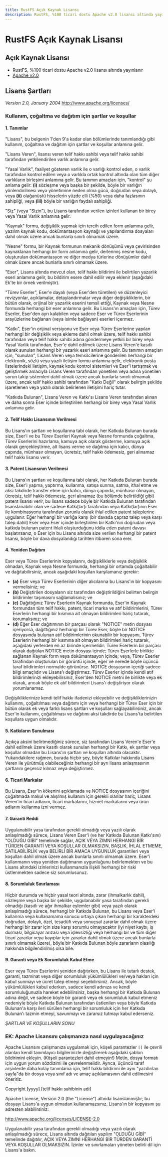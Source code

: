 ```yaml
---
title: RustFS Açık Kaynak Lisansı
description: RustFS, %100 ticari dostu Apache v2.0 lisansı altında yayınlanır
---
```


# RustFS Açık Kaynak Lisansı

## Açık Kaynak Lisansı

- RustFS, %100 ticari dostu Apache v2.0 lisansı altında yayınlanır
- [Apache v2.0](https://www.apache.org/licenses/LICENSE-2.0)

## Lisans Şartları

_Version 2.0, January 2004_
<http://www.apache.org/licenses/>

### Kullanım, çoğaltma ve dağıtım için şartlar ve koşullar

#### 1. Tanımlar

"Lisans", bu belgenin 1'den 9'a kadar olan bölümlerinde tanımlandığı gibi kullanım, çoğaltma ve dağıtım için şartlar ve koşullar anlamına gelir.

"Lisans Veren", lisansı veren telif hakkı sahibi veya telif hakkı sahibi tarafından yetkilendirilen varlık anlamına gelir.

"Yasal Varlık", faaliyet gösteren varlık ile o varlığı kontrol eden, o varlık tarafından kontrol edilen veya o varlıkla ortak kontrol altında olan tüm diğer varlıkların birleşimi anlamına gelir. Bu tanımın amaçları için, "kontrol" şu anlama gelir: **(i)** sözleşme veya başka bir şekilde, böyle bir varlığın yönlendirilmesi veya yönetimine neden olma gücü, doğrudan veya dolaylı, veya **(ii)** olağanüstü hisselerin yüzde elli (%50) veya daha fazlasının sahipliği, veya **(iii)** böyle bir varlığın faydalı sahipliği.

"Siz" (veya "Sizin"), bu Lisans tarafından verilen izinleri kullanan bir birey veya Yasal Varlık anlamına gelir.

"Kaynak" formu, değişiklik yapmak için tercih edilen form anlamına gelir, yazılım kaynak kodu, dokümantasyon kaynağı ve yapılandırma dosyaları dahil olmak üzere ancak bunlarla sınırlı olmamak üzere.

"Nesne" formu, bir Kaynak formunun mekanik dönüşümü veya çevirisinden kaynaklanan herhangi bir form anlamına gelir, derlenmiş nesne kodu, oluşturulan dokümantasyon ve diğer medya türlerine dönüşümler dahil olmak üzere ancak bunlarla sınırlı olmamak üzere.

"Eser", Lisans altında mevcut olan, telif hakkı bildirimi ile belirtilen yazarlık eseri anlamına gelir, bu bildirim esere dahil edilir veya eklenir (aşağıdaki Ek'te bir örnek verilmiştir).

"Türev Eserler", Eser'e dayalı (veya Eser'den türetilen) ve düzenleyici revizyonlar, açıklamalar, detaylandırmalar veya diğer değişikliklerin, bir bütün olarak, orijinal bir yazarlık eserini temsil ettiği, Kaynak veya Nesne formunda herhangi bir eser anlamına gelir. Bu Lisans'ın amaçları için, Türev Eserler, Eser'den ayrı kalabilen veya sadece Eser ve Türev Eserlerinin arayüzlerine bağlanan (veya isimle bağlayan) eserleri içermez.

"Katkı", Eser'in orijinal versiyonu ve Eser veya Türev Eserlerine yapılan herhangi bir değişiklik veya ekleme dahil olmak üzere, telif hakkı sahibi tarafından veya telif hakkı sahibi adına göndermeye yetkili bir birey veya Yasal Varlık tarafından, Eser'e dahil edilmek üzere Lisans Veren'e kasıtlı olarak sunulan herhangi bir yazarlık eseri anlamına gelir. Bu tanımın amaçları için, "sunulan", Lisans Veren veya temsilcilerine gönderilen herhangi bir elektronik, sözlü veya yazılı iletişim formu anlamına gelir, elektronik posta listelerindeki iletişim, kaynak kodu kontrol sistemleri ve Eser'i tartışmak ve geliştirmek amacıyla Lisans Veren tarafından yönetilen veya adına yönetilen sorun takip sistemleri dahil olmak üzere ancak bunlarla sınırlı olmamak üzere, ancak telif hakkı sahibi tarafından "Katkı Değil" olarak belirgin şekilde işaretlenen veya yazılı olarak belirlenen iletişimi hariç tutar.

"Katkıda Bulunan", Lisans Veren ve Katkı'sı Lisans Veren tarafından alınan ve daha sonra Eser içinde birleştirilen herhangi bir birey veya Yasal Varlık anlamına gelir.

#### 2. Telif Hakkı Lisansının Verilmesi

Bu Lisans'ın şartları ve koşullarına tabi olarak, her Katkıda Bulunan burada size, Eser'i ve bu Türev Eserleri Kaynak veya Nesne formunda çoğaltma, Türev Eserlerini hazırlama, kamuya açık olarak gösterme, kamuya açık olarak gerçekleştirme, alt lisans verme ve dağıtma için kalıcı, dünya çapında, münhasır olmayan, ücretsiz, telif hakkı ödemesiz, geri alınamaz telif hakkı lisansı verir.

#### 3. Patent Lisansının Verilmesi

Bu Lisans'ın şartları ve koşullarına tabi olarak, her Katkıda Bulunan burada size, Eser'i yapma, yaptırma, kullanma, satışa sunma, satma, ithal etme ve aksi takdirde transfer etme için kalıcı, dünya çapında, münhasır olmayan, ücretsiz, telif hakkı ödemesiz, geri alınamaz (bu bölümde belirtildiği gibi) patent lisansı verir, bu lisans sadece böyle bir Katkıda Bulunan tarafından lisanslanabilir olan ve sadece Katkı(lar)ı tarafından veya Katkı(lar)ının Eser ile kombinasyonu tarafından zorunlu olarak ihlal edilen patent taleplerine uygulanır. Eğer herhangi bir varlığa karşı (bir davada çapraz talep veya karşı talep dahil) Eser veya Eser içinde birleştirilen bir Katkı'nın doğrudan veya katkıda bulunan patent ihlali oluşturduğunu iddia eden patent davası başlatırsanız, o Eser için bu Lisans altında size verilen herhangi bir patent lisansı, böyle bir dava dosyalandığı tarihten itibaren sona erer.

#### 4. Yeniden Dağıtım

Eser veya Türev Eserlerinin kopyalarını, değişikliklerle veya değişiklik olmadan, Kaynak veya Nesne formunda, herhangi bir ortamda çoğaltabilir ve dağıtabilirsiniz, ancak aşağıdaki koşulları karşılamanız gerekir:

- **(a)** Eser veya Türev Eserlerinin diğer alıcılarına bu Lisans'ın bir kopyasını vermelisiniz; ve
- **(b)** Değiştirilen dosyaların siz tarafından değiştirildiğini belirten belirgin bildirimler taşımasını sağlamalısınız; ve
- **(c)** Dağıttığınız Türev Eserlerin Kaynak formunda, Eser'in Kaynak formundan tüm telif hakkı, patent, ticari marka ve atıf bildirimlerini, Türev Eserlerin herhangi bir kısmına ait olmayan bildirimleri hariç tutarak, korumalısınız; ve
- **(d)** Eğer Eser dağıtımının bir parçası olarak "NOTICE" metin dosyası içeriyorsa, dağıttığınız herhangi bir Türev Eser, böyle bir NOTICE dosyasında bulunan atıf bildirimlerinin okunabilir bir kopyasını, Türev Eserlerin herhangi bir kısmına ait olmayan bildirimleri hariç tutarak, aşağıdaki yerlerden en az birinde içermelidir: Türev Eserlerin bir parçası olarak dağıtılan NOTICE metin dosyası içinde; Türev Eserlerle birlikte sağlanan Kaynak form veya dokümantasyon içinde; veya, Türev Eserler tarafından oluşturulan bir görüntü içinde, eğer ve nerede böyle üçüncü taraf bildirimleri normalde görünürse. NOTICE dosyasının içeriği sadece bilgi amaçlıdır ve Lisans'ı değiştirmez. Türev Eserler içinde kendi atıf bildirimlerinizi ekleyebilirsiniz, Eser'den NOTICE metni ile birlikte veya ek olarak, ancak böyle ek atıf bildirimleri Lisans'ı değiştiriyor olarak yorumlanamaz.

Değişikliklerinize kendi telif hakkı ifadenizi ekleyebilir ve değişikliklerinizin kullanımı, çoğaltılması veya dağıtımı için veya herhangi bir Türev Eser için bir bütün olarak ek veya farklı lisans şartları ve koşulları sağlayabilirsiniz, ancak Eser'in kullanımı, çoğaltılması ve dağıtımı aksi takdirde bu Lisans'ta belirtilen koşullara uygun olmalıdır.

#### 5. Katkıların Sunulması

Açıkça aksini belirtmediğiniz sürece, siz tarafından Lisans Veren'e Eser'e dahil edilmek üzere kasıtlı olarak sunulan herhangi bir Katkı, ek şartlar veya koşullar olmadan bu Lisans'ın şartları ve koşulları altında olacaktır. Yukarıdakilere rağmen, burada hiçbir şey, böyle Katkılar hakkında Lisans Veren ile yürütmüş olabileceğiniz herhangi bir ayrı lisans anlaşmasının şartlarını geçersiz kılmaz veya değiştirmez.

#### 6. Ticari Markalar

Bu Lisans, Eser'in kökenini açıklamada ve NOTICE dosyasının içeriğini çoğaltmada makul ve alışılmış kullanım için gerekli olanlar hariç, Lisans Veren'in ticari adlarını, ticari markalarını, hizmet markalarını veya ürün adlarını kullanma izni vermez.

#### 7. Garanti Reddi

Uygulanabilir yasa tarafından gerekli olmadığı veya yazılı olarak anlaşılmadığı sürece, Lisans Veren Eser'i (ve her Katkıda Bulunan Katkı'sını) "OLDUĞU GİBİ" temelinde sağlar, AÇIK VEYA ZIMNİ HERHANGİ BİR TÜRDEN GARANTİ VEYA KOŞULLAR OLMAKSIZIN, BAŞLIK, İHLAL ETMEME, SATILABİLİRLİK veya BELİRLİ BİR AMACA UYGUNLUK garantileri veya koşulları dahil olmak üzere ancak bunlarla sınırlı olmamak üzere. Eser'i kullanmanın veya yeniden dağıtmanın uygunluğunu belirlemekten ve bu Lisans altındaki izinlerinizi kullanmanızla ilişkili herhangi bir riski üstlenmekten sadece siz sorumlusunuz.

#### 8. Sorumluluk Sınırlaması

Hiçbir durumda ve hiçbir yasal teori altında, zarar (ihmalkarlık dahil), sözleşme veya başka bir şekilde, uygulanabilir yasa tarafından gerekli olmadığı (kasıtlı ve ağır ihmalkar eylemler gibi) veya yazılı olarak anlaşılmadığı sürece, herhangi bir Katkıda Bulunan, bu Lisans veya Eser'i kullanma veya kullanamama sonucu ortaya çıkan herhangi bir karakterdeki doğrudan, dolaylı, özel, tesadüfi veya sonuçsal zararlar dahil olmak üzere herhangi bir zarar için size karşı sorumlu olmayacaktır (iyi niyet kaybı, iş durması, bilgisayar arızası veya işlevsizliği veya herhangi bir ve tüm diğer ticari zararlar veya kayıplar için zararlar dahil olmak üzere ancak bunlarla sınırlı olmamak üzere), böyle bir Katkıda Bulunan böyle zararların olasılığı hakkında bilgilendirilmiş olsa bile.

#### 9. Garanti veya Ek Sorumluluk Kabul Etme

Eser veya Türev Eserlerini yeniden dağıtırken, bu Lisans ile tutarlı destek, garanti, tazminat veya diğer sorumluluk yükümlülükleri ve/veya hakları için kabul sunmayı ve ücret talep etmeyi seçebilirsiniz. Ancak, böyle yükümlülükleri kabul ederken, sadece kendi adınıza ve kendi sorumluluğunuzla hareket edebilirsiniz, başka herhangi bir Katkıda Bulunan adına değil, ve sadece böyle bir garanti veya ek sorumluluk kabul etmeniz nedeniyle böyle Katkıda Bulunan tarafından üstlenilen veya böyle Katkıda Bulunan'a karşı ileri sürülen herhangi bir sorumluluk için her Katkıda Bulunan'ı tazmin etmeyi, savunmayı ve zararsız tutmayı kabul ederseniz.

_ŞARTLAR VE KOŞULLARIN SONU_

### EK: Apache Lisansını çalışmanıza nasıl uygulayacağınız

Apache Lisansını çalışmanıza uygulamak için, köşeli parantezler `[]` ile çevrili alanları kendi tanımlayıcı bilgilerinizle değiştirerek aşağıdaki şablon bildirimini ekleyin. (Köşeli parantezleri dahil etmeyin!) Metin, dosya formatı için uygun yorum sözdizimi ile çevrelenmelidir. Ayrıca, üçüncü taraf arşivlerde daha kolay tanımlama için, telif hakkı bildirimi ile aynı "yazdırılan sayfa"da bir dosya veya sınıf adı ve amaç açıklamasının dahil edilmesini öneririz.

 Copyright [yyyy] [telif hakkı sahibinin adı]

 Apache License, Version 2.0 (the "License") altında lisanslanmıştır;
 bu dosyayı Lisans'a uygun olmadan kullanamazsınız.
 Lisans'ın bir kopyasını şu adresten alabilirsiniz:

 <http://www.apache.org/licenses/LICENSE-2.0>

 Uygulanabilir yasa tarafından gerekli olmadığı veya yazılı olarak anlaşılmadığı sürece,
 Lisans altında dağıtılan yazılım "OLDUĞU GİBİ" temelinde dağıtılır,
 AÇIK VEYA ZIMNİ HERHANGİ BİR TÜRDEN GARANTİ VEYA KOŞULLAR OLMAKSIZIN.
 İzinler ve sınırlamaları yöneten belirli dil için Lisans'a bakın.
